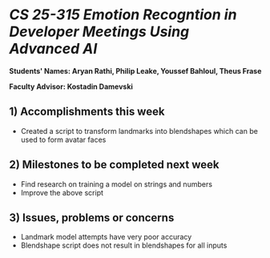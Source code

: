 # *CS 25-315 Emotion Recogntion in Developer Meetings Using Advanced AI*

**Students' Names: Aryan Rathi, Philip Leake, Youssef Bahloul, Theus Frase**

**Faculty Advisor: Kostadin Damevski**

## 1) Accomplishments this week ##
   - Created a script to transform landmarks into blendshapes which can be used to form avatar faces

## 2) Milestones to be completed next week ##
   - Find research on training a model on strings and numbers
   - Improve the above script

## 3) Issues, problems or concerns ##
   - Landmark model attempts have very poor accuracy
   - Blendshape script does not result in blendshapes for all inputs
